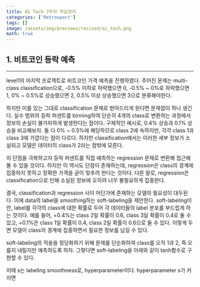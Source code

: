 ```yaml
---
title: AI Tech 7주차 학습정리
categories: ['Retrospect']
tags: []
image: /assets/img/previews/resized/ai_tech.png
math: true
---
```


## 1. 비트코인 등락 예측 
---

level1의 마지막 프로젝트로 비트코인 가격 예측을 진행하였다.
주어진 문제는 multi-class classification으로, -0.5% 이하로 하락했으면 0, -0.5% ~ 0%로 하락했으면 1, 0% ~ 0.5%로 상승했으면 2, 0.5% 이상 상승했으면 3으로 분류해야한다.

하지만 이를 있는 그대로 classification 문제로 받아드리게 된다면 문제점이 하나 생긴다.
실수 범위의 등락 퍼센트를 binning하여 단순히 4개의 class로 변환하는 과정에서 정보의 손실이 불가피하게 발생한다는 점이다.
구체적인 예시로, 0.4% 상승과 0.1% 상승을 비교해보자.
둘 다 0% ~ 0.5%에 해당하므로 class 2에 속하지만, 각각 class 1과 class 3에 가깝다는 점이 다르다.
하지만 classification에서는 이러한 세부 정보가 소실되고 모델은 데이터의 class가 2라는 점밖에 모른다.

이 단점을 극복하고자 등락 퍼센트를 직접 예측하는 regression 문제로 변환해 접근해볼 수 있을 것이다.
하지만 이 역시도 단점이 존재하는데, regression은 class의 경계에 집중하지 못하고 정확한 가격을 굳이 맞추려 한다는 것이다.
다른 말로, regression은 classification으로 인해 소실된 정보에 오히려 너무 불필요하게 집중한다.

결국, classification과 regression 사이 어딘가에 존재하는 모델의 필요성이 대두된다.
이에 data의 label을 smoothing하는 soft-labeling을 제안한다.
soft-labeling이란, label를 각각의 class에 대한 확률로 두어 각 데이터들의 label 분포를 부드럽게 하는 것이다.
예를 들어, +0.4%는 class 2일 확률이 0.6, class 3일 확률이 0.4로 둘 수 있고, +0.1%은 class 1일 확률이 0.4, class 2일 확률이 0.6으로 둘 수 있다. 이렇게 두면 모델이 class의 경계에 집중하면서 필요한 정보를 남길 수 있다.

soft-labeling의 적용을 정당화하기 위해 문제를 단순화하여 class를 오직 1과 2, 즉 오를지 내릴지만 예측하도록 하자.
그렇다면 soft-labeling을 아래와 같이 tanh함수로 구현할 수 있다.

이때 s는 labeling smoothness로, hyperparameter이다. hyperparameter s가 커지면
